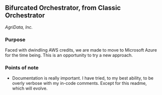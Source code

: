## Bifurcated Orchestrator, from Classic Orchestrator
_AgriData, Inc._

### Purpose
Faced with dwindling AWS credits, we are made to move to Microsoft Azure for the time being. This is an opportunity to try a new approach.

### Points of note
- Documentation is really important. I have tried, to my best ability, to be overly verbose with my in-code comments. Except for this readme, which will evolve.